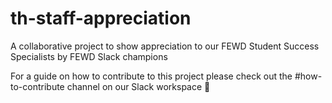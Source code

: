 # th-staff-appreciation
 A collaborative project to show appreciation to our FEWD Student Success Specialists by FEWD Slack champions

For a guide on how to contribute to this project please check out the #how-to-contribute channel on our Slack workspace 🙂
